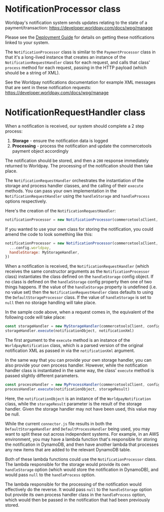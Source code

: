 # NotificationProcessor class

Worldpay's notification system sends updates relating to the state of a payment/transaction:
https://developer.worldpay.com/docs/wpg/manage

Please see the [Deployment Guide](../../../../../../docs/DEPLOYMENT_GUIDE.md) for details on getting these notifications
linked to your system.

The `NotificationProcessor` class is similar to the `PaymentProcessor` class in that it's a long-lived
instance that creates an instance of the `NotificationRequestHandler` class for each request, and calls that
class' `process` method for each request, passing in the HTTP payload (which should be a string of XML).

See the Worldpay notifications documentation for example XML messages that are sent in these notification
requests: https://developer.worldpay.com/docs/wpg/manage

# NotificationRequestHandler class

When a notification is received, our system should complete a 2 step process:

1. **Storage** - ensure the notification data is logged
2. **Processing** - process the notification and update the commercetools payment object accordingly

The notification should be stored, and then a `200` response immediately returned to Worldpay. The
processing of the notification should then take place.

The `NotificationRequestHandler` orchestrates the instantiation of the storage and process handler
classes, and the calling of their `execute` methods. You can pass your own implementation in the
`NotificationRequestHandler` using the `handleStorage` and `handleProcess` options respectively.

Here's the creation of the `NotificationRequestHandler`:

```javascript
notificationProcessor = new NotificationProcessor(commercetoolsClient, config.worldpay)
```

If you wanted to use your own class for storing the notification, you could amend the code to look
something like this:

```javascript
notificationProcessor = new NotificationProcessor(commercetoolsClient, {
  ...config.worldpay,
  handleStorage: MyStorageHandler,
})
```

When a notification is received, the `NotificationRequestHandler` (which receives the same constructor
arguments as the `NotificationProcessor` class) instantiates the class defined on the `handleStorage`
config object. If no class is defined on the `handleStorage` config property then one of two things happens.
If the value of the `handleStorage` property is undefined (i.e. no value set) then the `NotificationRequestHandler`
class defaults to using the `DefaultStorageProcessor` class. If the value of `handleStorage` is set to `null`
then no storage handling will take place.

In the sample code above, when a request comes in, the equivalent of the following code will take place:

```javascript
const storageHandler = new MyStorageHandler(commercetoolsClient, config.worldpay)
storageHandler.execute(notificationObject, notificationXml)
```

The first argument to the `execute` method is an instance of the `WorldpayNotification` class, which is
a parsed version of the original notification XML as passed in via the `notificationXml` argument.

In the same way that you can provide your own storage handler, you can also provide your own process
handler. However, while the notification handler class is instantiated in the same way, the class'
`execute` method is passed slightly different parameters.

```javascript
const processHandler = new MyProcessHandler(commercetoolsClient, config.worldpay)
processHandler.execute(notificationObject, storageResult)
```

Here, the `notificationObject` is an instance of the `WorldpayNotification` class, while the `storageResult`
parameter is the result of the storage handler. Given the storage handler may not have been used, this
value may be null.

While the current `connector.js` file results in both the `DefaultStorageHandler` and `DefaultProcessHandler`
being used, you may want to split these out across independent systems. For example, in an AWS environment, you
may have a lambda function that's responsible for storing the notification in DynamoDB, and then have another
lambda that processes any new items that are added to the relevant DynamoDB table.

Both of these lambda functions could use the `NotificationProcessor` class. The lambda responsible for the
storage would provide its own `handleStorage` option (which would store the notification in DynamoDB), and
would pass `null` to the `handleProcess` option.

The lambda responsible for the processing of the notification would effectively do the reverse. It would pass
`null` to the `handleStorage` option but provide its own process handler class in the `handleProcess` option,
which would then be passed in the notification that had been previously stored.
